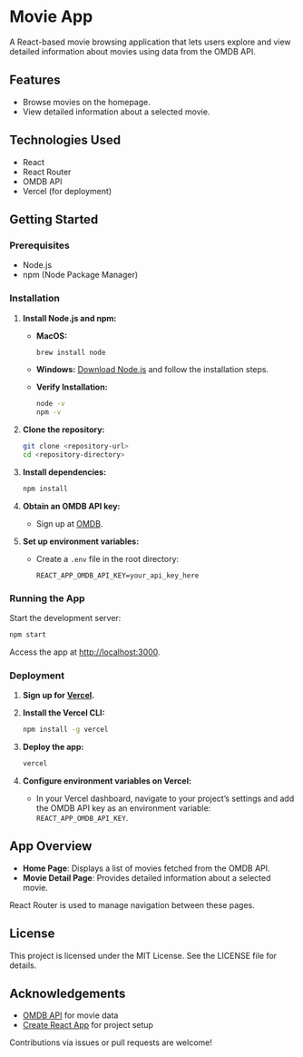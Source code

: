 # Movie App

A React-based movie browsing application that lets users explore and view detailed information about movies using data from the OMDB API.

## Features

- Browse movies on the homepage.
- View detailed information about a selected movie.

## Technologies Used

- React
- React Router
- OMDB API
- Vercel (for deployment)

## Getting Started

### Prerequisites

- Node.js
- npm (Node Package Manager)

### Installation

1. **Install Node.js and npm:**

   - **MacOS:**
     ```bash
     brew install node
     ```
   - **Windows:**
     [Download Node.js](https://nodejs.org/) and follow the installation steps.

   - **Verify Installation:**
     ```bash
     node -v
     npm -v
     ```

2. **Clone the repository:**
   ```bash
   git clone <repository-url>
   cd <repository-directory>
   ```

3. **Install dependencies:**
   ```bash
   npm install
   ```

4. **Obtain an OMDB API key:**
   - Sign up at [OMDB](http://www.omdbapi.com/apikey.aspx).

5. **Set up environment variables:**
   - Create a `.env` file in the root directory:
     ```properties
     REACT_APP_OMDB_API_KEY=your_api_key_here
     ```

### Running the App

Start the development server:
```bash
npm start
```

Access the app at [http://localhost:3000](http://localhost:3000).

### Deployment

1. **Sign up for [Vercel](https://vercel.com/).**

2. **Install the Vercel CLI:**
   ```bash
   npm install -g vercel
   ```

3. **Deploy the app:**
   ```bash
   vercel
   ```

4. **Configure environment variables on Vercel:**
   - In your Vercel dashboard, navigate to your project’s settings and add the OMDB API key as an environment variable: `REACT_APP_OMDB_API_KEY`.

## App Overview

- **Home Page**: Displays a list of movies fetched from the OMDB API.
- **Movie Detail Page**: Provides detailed information about a selected movie.

React Router is used to manage navigation between these pages.

## License

This project is licensed under the MIT License. See the LICENSE file for details.

## Acknowledgements

- [OMDB API](http://www.omdbapi.com/) for movie data
- [Create React App](https://create-react-app.dev/) for project setup

Contributions via issues or pull requests are welcome!